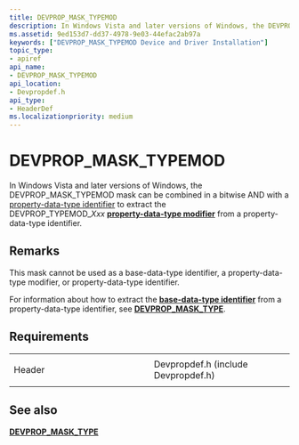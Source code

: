 ```yaml
---
title: DEVPROP_MASK_TYPEMOD
description: In Windows Vista and later versions of Windows, the DEVPROP_MASK_TYPEMOD mask can be combined in a bitwise AND with a property-data-type identifier to extract the DEVPROP_TYPEMOD_Xxx property-data-type modifier from a property-data-type identifier.
ms.assetid: 9ed153d7-dd37-4978-9e03-44efac2ab97a
keywords: ["DEVPROP_MASK_TYPEMOD Device and Driver Installation"]
topic_type:
- apiref
api_name:
- DEVPROP_MASK_TYPEMOD
api_location:
- Devpropdef.h
api_type:
- HeaderDef
ms.localizationpriority: medium
---
```


# DEVPROP_MASK_TYPEMOD


In Windows Vista and later versions of Windows, the DEVPROP_MASK_TYPEMOD mask can be combined in a bitwise AND with a [property-data-type identifier](https://msdn.microsoft.com/library/windows/hardware/ff541476) to extract the DEVPROP_TYPEMOD_*Xxx* [**property-data-type modifier**](https://msdn.microsoft.com/library/windows/hardware/ff549770) from a property-data-type identifier.

Remarks
-------

This mask cannot be used as a base-data-type identifier, a property-data-type modifier, or property-data-type identifier.

For information about how to extract the [**base-data-type identifier**](https://msdn.microsoft.com/library/windows/hardware/ff537793) from a property-data-type identifier, see [**DEVPROP_MASK_TYPE**](devprop-mask-type.md).

Requirements
------------

<table>
<colgroup>
<col width="50%" />
<col width="50%" />
</colgroup>
<tbody>
<tr class="odd">
<td align="left"><p>Header</p></td>
<td align="left">Devpropdef.h (include Devpropdef.h)</td>
</tr>
</tbody>
</table>

## See also


[**DEVPROP_MASK_TYPE**](devprop-mask-type.md)

 

 






